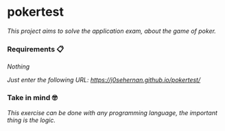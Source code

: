 # pokertest

_This project aims to solve the application exam, about the game of poker._


### Requirements 📋

_Nothing_

_Just enter the following URL: https://j0sehernan.github.io/pokertest/_

### Take in mind 🤓

_This exercise can be done with any programming language, the important thing is the logic._

